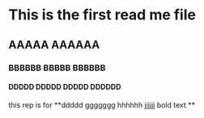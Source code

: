 # This is the first read me file
## AAAAA AAAAAA
### BBBBBB BBBBB BBBBBB
#### DDDDD DDDDD DDDDD DDDDDD

this rep is for **ddddd ggggggg hhhhhh jjjjjj bold text **

